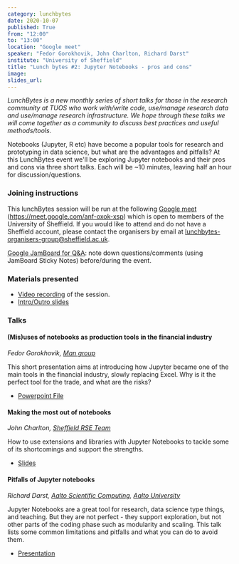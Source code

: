 ```yaml
---
category: lunchbytes
date: 2020-10-07
published: True
from: "12:00"
to: "13:00"
location: "Google meet"
speaker: "Fedor Gorokhovik, John Charlton, Richard Darst"
institute: "University of Sheffield"
title: "Lunch bytes #2: Jupyter Notebooks - pros and cons"
image:
slides_url:
---
```


*LunchBytes is a new monthly series of short talks for those in the research community at TUOS who work with/write code, use/manage research data and use/manage research infrastructure. We hope through these talks we will come together as a community to discuss best practices and useful methods/tools.*

Notebooks (Jupyter, R etc) have become a popular tools for research and prototyping in data science, but what are the advantages and pitfalls?
At this LunchBytes event we'll be exploring Jupyter notebooks and their pros and cons via three short talks.
Each will be ~10 minutes, leaving half an hour for discussion/questions.

### Joining instructions
This lunchBytes session will be run at the following <a href="https://meet.google.com/anf-oxok-xsp" target="_blank">Google meet</a> (https://meet.google.com/anf-oxok-xsp) which is open to members of the University of Sheffield. If you would like to attend and do not have a Sheffield account, please contact the organisers by email at [lunchbytes-organisers-group@sheffield.ac.uk](mailto:lunchbytes-organisers-group@sheffield.ac.uk).

[Google JamBoard for Q&A](https://jamboard.google.com/d/1TLW-_5tfMt0oBYYyW9WalqGlA4WGRQU59Eq3OLi8KuU): note down questions/comments (using JamBoard Sticky Notes) before/during the event.  

### Materials presented
* [Video recording](https://digitalmedia.sheffield.ac.uk/media/t/1_3qv4p0mw) of the session.
* [Intro/Outro slides](/lunch-bytes-intro-2)

### Talks
#### (Mis)uses of notebooks as production tools in the financial industry
*Fedor Gorokhovik, <a href="https://www.man.com" target="_blank">Man group</a>*

This short presentation aims at introducing how Jupyter became one of the main tools in the financial industry, slowly replacing Excel. Why is it the perfect tool for the trade, and what are the risks?
* [Powerpoint File](https://github.com/FiodorG/LunchBytes/blob/main/Misuses%20of%20notebooks%20as%20production.pptx)

#### Making the most out of notebooks
*John Charlton, <a href="https://rse.shef.ac.uk/" target="_blank">Sheffield RSE Team</a>*

How to use extensions and libraries with Jupyter Notebooks to tackle some of its shortcomings and support the strengths.
* [Slides](https://github.com/coolmule0/Making-the-most-of-jupyter-notebooks)

#### Pitfalls of Jupyter notebooks
*Richard Darst, <a href="https://scicomp.aalto.fi/" target="_blank">Aalto Scientific Computing</a>, <a href="https://www.aalto.fi/en" target="_blank">Aalto University</a>*

Jupyter Notebooks are a great tool for research, data science type things, and teaching. But they are not perfect - they support exploration, but not other parts of the coding phase such as modularity and scaling. This talk lists some common limitations and pitfalls and what you can do to avoid them.
* [Presentation](https://scicomp.aalto.fi/scicomp/jupyter-pitfalls/)
